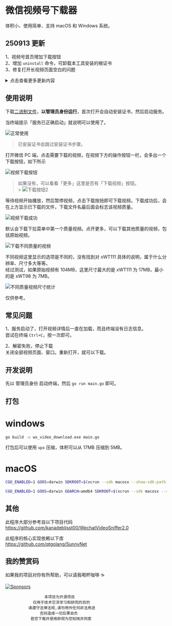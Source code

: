 # 微信视频号下载器

体积小、使用简单、支持 macOS 和 Windows 系统。

## 250913 更新

1、视频号首页增加下载按钮
<br/>
2、增加 `uninstall` 命令，可卸载本工具安装的根证书
<br/>
3、修复打开长视频页面空白的问题

<details><summary>点击查看更多更新内容</summary>

## 250808 更新

1、修复了微信新版本没有下载按钮的问题


## 250621 更新

1、优化下载时的「进度」展示效果
<br/>
2、增加 `download` 命令，可在终端下载视频及解密。超过 1G 的视频建议使用该方式下载
<br/>

```bash
# 使用方式
./wx_video_download_xx download --url "视频地址" --key 解密key --filename "文件名"
# 视频地址、文件名参数需要双引号包裹。解密key不用双引号
# 将会下载视频到 `Downloads` 目录，然后解密
```

3、视频号「更多」菜单中增加「打印下载命令」按钮
<br/>
4、修复安装证书时有些错误提示不是中文的问题


## 250514 更新

1、修复无法下载图片视频的问题

## 25042501 更新

1、修复了下载的视频无法播放的问题

## 250425 更新

1、修复了无法下载视频的问题

## 250424 更新

1、修复了 下载按钮样式不一致的问题
<br/>
2、修复了 更多按钮点击不显示更多菜单的问题
<br/>
3、增加了 windows 启动失败时提示是否以管理员身份运行

## 250215 更新

1、在控制台显示下载进度，当获取不到进度时显示已下载的字节数
<br/>
2、在「更多」菜单中增加封面图片下载
<br/>
3、自动检测当前网络设备并代理
<br/>
4、支持命令行参数指定要代理的网络设备和程序使用的端口号

```bash
./wx_video_download_xxx --dev=Wi-Fi --port=1080
```

> 一般情况下无需手动指定设备与端口号，直接 ./wx_video_download_xxx 即可

## 241216 更新

1、支持下载直播回放
<br/>
2、支持 macOS 系统
<br/>
在微信 Version 3.8.9 (28564) 测试可用

macOS 下使用说明

```bash
chmod +x ./wx_video_download_darwin_xxx
sudo ./wx_video_download_darwin_xxx
```

此时会提示文件不能打开，需要到系统设置中允许，然后重新执行 `sudo ./wx_video_download_darwin_xxx`。
<br/>

在安装证书的过程中会申请权限，同意即可。后续打开无需使用 `sudo`，只需要双击运行
<br/>

关闭 `macOS` 终端时请使用 `Command + c` 的方式，否则可能会出现系统代理未取消，导致网络无法访问的问题
<br/>

> 当出现网络无法访问时请检查系统代理并手动取消即可。

<br/>

## 241106 更新

1、修复了 非首次打开的视频，下载下来都无法播放的问题

现在点击页面上「更多推荐」视频，下载下来的视频可以正常打开播放了。
<br>
当出现「解密失败，停止下载」的提示，关闭全部视频页面、窗口。重新打开，就可以下载。

## 241104 更新

1、 支持下载不同质量的视频
<br>
2、 修复了下载的视频无法拖动进度条的问题
<br>
3、 修复了长视频内容进度未加载就下载，导致视频无法播放或不完整的问题
<br>
4、 修复了某些视频误判断为图片导致无法下载的问题
<br>
5、 修复了直播间一直加载中的问题

![下载按钮2](assets/screenshot13.png)

关于不同质量的视频，详情见下方使用说明。

## 241102 更新

在「更多」下拉菜单增加「下载视频」按钮，兼容不同详情页布局不同导致没有下载按钮的问题。

![下载按钮2](assets/screenshot10.png)

## 241101 更新

现在无需手动下载证书并安装了。
<br>
修复了下载时提示找不到 `lib/jszip.min.js` 的问题。

## 241031 更新

又遇到之前无法在页面下载的问题，这次改成了下载压缩包，视频在压缩包内的形式。
目前是可行的，但无法保证之后仍然可行。

建议使用 [WechatVideoSniffer2.0](https://github.com/kanadeblisst00/WechatVideoSniffer2.0) 稳定性更高。

## 241030 更新

当视频号内容是多张图片时，也会出现下载按钮。点击将会下载一个包含了全部图片的压缩包。

## 241022 更新

当视频被删除时没有正确地显示「被删除」而是一直处于加载中状态。
下载按钮修改成和其他操作按钮相同的样式。

## 241016 更新

前一个版本又下载不了，改回在页面直接下载又正常了，是和微信客户端版本有关吗，对这块不了解。
如果 241016 这个版本用不了，可以试试其他版本。
我目前微信客户端版本是 `Weixin 3.9.12.17`，可以正常下载的。

## 241011 更新

应该是视频号又改版了，不能直接在页面下载了。改成点击下载按钮复制视频链接到粘贴板，然后到谷歌或其他浏览器打开下载。
另外测试了很多视频都可以直接下载，没有加密了。所以如果有加密视频，新版本可能会下载失败。

> 在页面直接下载，理论上还是能实现，实现上要麻烦许多，后面再研究。

</details>

## 使用说明

下载[二进制文件](https://github.com/ltaoo/wx_channels_download/releases)，**以管理员身份运行**，首次打开会自动安装证书，然后启动服务。

当终端提示「服务已正确启动」就说明可以使用了。

![正常使用](assets/screenshot8.png)

> 已安装证书会跳过安装证书步骤。

打开微信 PC 端，点击需要下载的视频，在视频下方的操作按钮一栏，会多出一个下载按钮，如下所示

![视频下载按钮](assets/screenshot1.png)

> 如果没有，可以看看「更多」这里是否有「下载视频」按钮。<br> > ![下载按钮2](assets/screenshot10.png)

等待视频开始播放，然后暂停视频，点击下载按扭即可下载视频。下载成功后，会在上方显示已下载的文件，下载文件名最后面会标志该视频质量。

![视频下载成功](assets/screenshot2.png)

默认会下载下拉菜单中第一个质量视频。点开更多，可以下载其他质量的视频，包括原始视频。

![下载不同质量的视频](assets/screenshot13.png)
<br>

不同视频这里显示的选项是不同的，没有找到对 xWT111 具体的说明，属于什么分辨率、尺寸多大等等。
<br>
经过测试，如果原始视频有 104MB，这里尺寸最大的是 xWT111 为 17MB，最小的是 xWT98 为 7MB。

![不同质量视频尺寸统计](assets/screenshot14.png)

仅供参考。

## 常见问题

1、服务启动了，打开视频详情后一直在加载，而且终端没有日志信息。
<br>
尝试在终端 `Ctrl+C`，按一次即可。

2、解密失败，停止下载
<br>
关闭全部视频页面、窗口。重新打开，就可以下载。

## 开发说明

先以 管理员身份 启动终端，然后 `go run main.go` 即可。

## 打包

# windows

```bash
go build -o wx_video_download.exe main.go
```

打包后可以使用 `upx` 压缩，体积可以从 17MB 压缩到 5MB。

# macOS

```bash
CGO_ENABLED=1 GOOS=darwin SDKROOT=$(xcrun --sdk macosx --show-sdk-path) go build -trimpath -ldflags="-s -w" -o wx_video_download
```

```bash
CGO_ENABLED=1 GOOS=darwin GOARCH=amd64 SDKROOT=$(xcrun --sdk macosx --show-sdk-path) go build -trimpath -ldflags="-s -w" -o wx_video_download
```

## 其他

此程序大部分参考自以下项目代码
<br>
https://github.com/kanadeblisst00/WechatVideoSniffer2.0

此程序的核心实现依赖以下库
<br>
https://github.com/qtgolang/SunnyNet

## 我的赞赏码

如果我的项目对你有所帮助，可以请我喝杯咖啡 ☕️

[![Sponsors](https://sponsorkit-iota.vercel.app/api/sponsors)](https://sponsorkit-iota.vercel.app/api/sponsors)

```text
                 本项目为开源项目
            仅用于技术交流学习和研究的目的
          请遵守法律法规,请勿用作任何非法用途
               否则造成一切后果自负
           若您下载并使用即视为您知晓并同意
```
